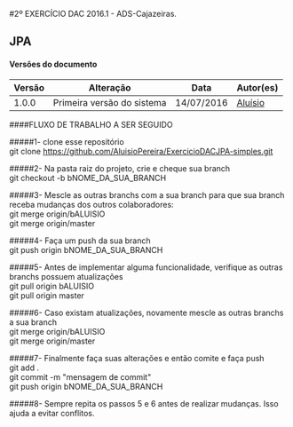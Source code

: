 #2º EXERCÍCIO DAC 2016.1 - ADS-Cajazeiras.

## JPA

#### Versões do documento
Versão      |       Alteração               |    Data      |  Autor(es)
----------- | ----------------------------- | ------------ | --------------------------------
1.0.0       | Primeira versão do sistema    | 14/07/2016   | [Aluísio](https://github.com/AluisioPereira)


####FLUXO DE TRABALHO A SER SEGUIDO

#####1- clone esse repositório
<br>git clone https://github.com/AluisioPereira/ExercicioDACJPA-simples.git

#####2- Na pasta raiz do projeto, crie e cheque sua branch
<br>git checkout -b bNOME_DA_SUA_BRANCH

#####3- Mescle as outras branchs com a sua branch para que sua branch receba mudanças dos outros colaboradores:
<br>git merge origin/bALUISIO
<br>git merge origin/master

#####4- Faça um push da sua branch
<br>git push origin bNOME_DA_SUA_BRANCH

#####5- Antes de implementar alguma funcionalidade, verifique as outras branchs possuem atualizações
<br>git pull origin bALUISIO
<br>git pull origin master

#####6- Caso existam atualizações, novamente mescle as outras branchs a sua branch
<br>git merge origin/bALUISIO
<br>git merge origin/master

#####7- Finalmente faça suas alterações e então comite e faça push
<br>git add .
<br>git commit -m "mensagem de commit"
<br>git push origin bNOME_DA_SUA_BRANCH

#####8- Sempre repita os passos 5 e 6 antes de realizar mudanças. Isso ajuda a evitar conflitos.

